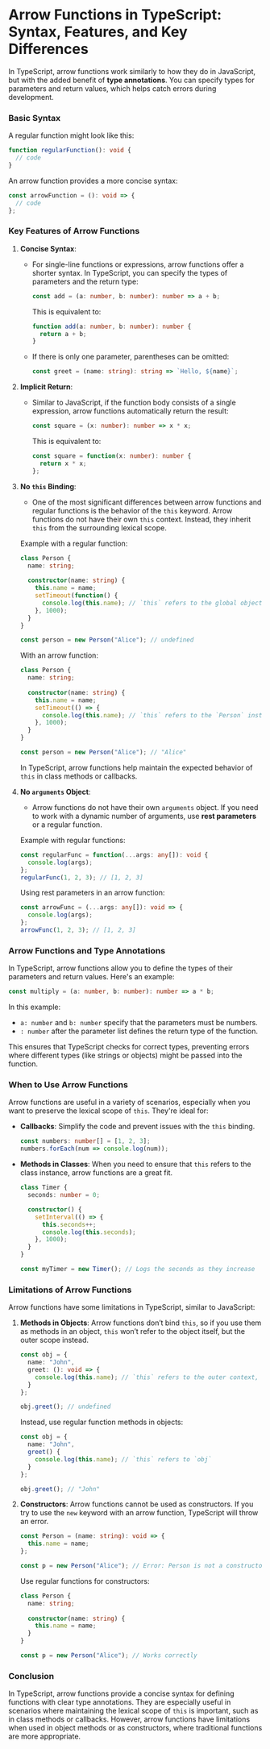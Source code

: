# Arrow Functions in TypeScript: Syntax, Features, and Key Differences

In TypeScript, arrow functions work similarly to how they do in JavaScript, but with the added benefit of **type annotations**. You can specify types for parameters and return values, which helps catch errors during development.

### Basic Syntax

A regular function might look like this:

```typescript
function regularFunction(): void {
  // code
}
```

An arrow function provides a more concise syntax:

```typescript
const arrowFunction = (): void => {
  // code
};
```

### Key Features of Arrow Functions

1. **Concise Syntax**:
   - For single-line functions or expressions, arrow functions offer a shorter syntax. In TypeScript, you can specify the types of parameters and the return type:
   
     ```typescript
     const add = (a: number, b: number): number => a + b;
     ```
     This is equivalent to:
     ```typescript
     function add(a: number, b: number): number {
       return a + b;
     }
     ```

   - If there is only one parameter, parentheses can be omitted:
     ```typescript
     const greet = (name: string): string => `Hello, ${name}`;
     ```

2. **Implicit Return**:
   - Similar to JavaScript, if the function body consists of a single expression, arrow functions automatically return the result:
     ```typescript
     const square = (x: number): number => x * x;
     ```
     This is equivalent to:
     ```typescript
     const square = function(x: number): number {
       return x * x;
     };
     ```

3. **No `this` Binding**:
   - One of the most significant differences between arrow functions and regular functions is the behavior of the `this` keyword. Arrow functions do not have their own `this` context. Instead, they inherit `this` from the surrounding lexical scope.
   
   Example with a regular function:
   ```typescript
   class Person {
     name: string;
     
     constructor(name: string) {
       this.name = name;
       setTimeout(function() {
         console.log(this.name); // `this` refers to the global object, not the class instance
       }, 1000);
     }
   }
   
   const person = new Person("Alice"); // undefined
   ```

   With an arrow function:
   ```typescript
   class Person {
     name: string;
     
     constructor(name: string) {
       this.name = name;
       setTimeout(() => {
         console.log(this.name); // `this` refers to the `Person` instance
       }, 1000);
     }
   }

   const person = new Person("Alice"); // "Alice"
   ```

   In TypeScript, arrow functions help maintain the expected behavior of `this` in class methods or callbacks.

4. **No `arguments` Object**:
   - Arrow functions do not have their own `arguments` object. If you need to work with a dynamic number of arguments, use **rest parameters** or a regular function.
   
   Example with regular functions:
   ```typescript
   const regularFunc = function(...args: any[]): void {
     console.log(args);
   };
   regularFunc(1, 2, 3); // [1, 2, 3]
   ```

   Using rest parameters in an arrow function:
   ```typescript
   const arrowFunc = (...args: any[]): void => {
     console.log(args);
   };
   arrowFunc(1, 2, 3); // [1, 2, 3]
   ```

### Arrow Functions and Type Annotations

In TypeScript, arrow functions allow you to define the types of their parameters and return values. Here's an example:

```typescript
const multiply = (a: number, b: number): number => a * b;
```

In this example:
- `a: number` and `b: number` specify that the parameters must be numbers.
- `: number` after the parameter list defines the return type of the function.

This ensures that TypeScript checks for correct types, preventing errors where different types (like strings or objects) might be passed into the function.

### When to Use Arrow Functions

Arrow functions are useful in a variety of scenarios, especially when you want to preserve the lexical scope of `this`. They're ideal for:

- **Callbacks**: Simplify the code and prevent issues with the `this` binding.
   ```typescript
   const numbers: number[] = [1, 2, 3];
   numbers.forEach(num => console.log(num));
   ```

- **Methods in Classes**: When you need to ensure that `this` refers to the class instance, arrow functions are a great fit.
   ```typescript
   class Timer {
     seconds: number = 0;

     constructor() {
       setInterval(() => {
         this.seconds++;
         console.log(this.seconds);
       }, 1000);
     }
   }

   const myTimer = new Timer(); // Logs the seconds as they increase
   ```

### Limitations of Arrow Functions

Arrow functions have some limitations in TypeScript, similar to JavaScript:

1. **Methods in Objects**:
   Arrow functions don’t bind `this`, so if you use them as methods in an object, `this` won’t refer to the object itself, but the outer scope instead.

   ```typescript
   const obj = {
     name: "John",
     greet: (): void => {
       console.log(this.name); // `this` refers to the outer context, not `obj`
     }
   };

   obj.greet(); // undefined
   ```

   Instead, use regular function methods in objects:
   ```typescript
   const obj = {
     name: "John",
     greet() {
       console.log(this.name); // `this` refers to `obj`
     }
   };

   obj.greet(); // "John"
   ```

2. **Constructors**:
   Arrow functions cannot be used as constructors. If you try to use the `new` keyword with an arrow function, TypeScript will throw an error.
   
   ```typescript
   const Person = (name: string): void => {
     this.name = name;
   };

   const p = new Person("Alice"); // Error: Person is not a constructor
   ```

   Use regular functions for constructors:
   ```typescript
   class Person {
     name: string;
     
     constructor(name: string) {
       this.name = name;
     }
   }

   const p = new Person("Alice"); // Works correctly
   ```

### Conclusion

In TypeScript, arrow functions provide a concise syntax for defining functions with clear type annotations. They are especially useful in scenarios where maintaining the lexical scope of `this` is important, such as in class methods or callbacks. However, arrow functions have limitations when used in object methods or as constructors, where traditional functions are more appropriate.
